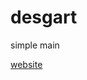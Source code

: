 # desgart

simple main

[website]([http://gnab.github.com/remark](https://desgart-design.github.io/desgart/))
